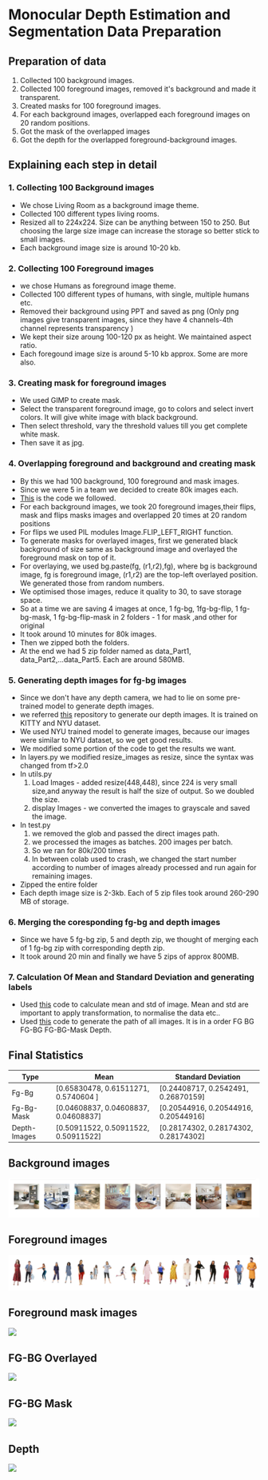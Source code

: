 
# Monocular Depth Estimation and Segmentation Data Preparation

## Preparation of data
1. Collected 100 background images.
2. Collected 100 foreground images, removed it's background and made it transparent.
3. Created masks for 100 foreground images.
4. For each background images, overlapped each foreground images on 20 random positions.
5. Got the mask of the overlapped images
6. Got the depth for the overlapped foreground-background images.

## Explaining each step in detail
### 1. Collecting 100 Background images
* We chose Living Room as a background image theme.
* Collected 100 different types living rooms.
* Resized all to 224x224. Size can be anything between 150 to 250. But choosing the large size image can increase the storage so better stick to small images.
* Each background image size is around 10-20 kb.

### 2. Collecting 100 Foreground images
* we chose Humans as foreground image theme.
* Collected 100 different types of humans, with single, multiple humans etc.
* Removed their background using PPT and saved as png (Only png images give transparent images, since they have 4 channels-4th channel represents transparency )
* We kept their size aroung 100-120 px as height. We maintained aspect ratio.
* Each foregound image size is around 5-10 kb approx. Some are more also.

### 3. Creating mask for foreground images
* We used GIMP to create mask.
* Select the transparent foreground image, go to colors and select invert colors. It will give white image with black background.
* Then select threshold, vary the threshold values till you get complete white mask.
* Then save it as jpg.

### 4. Overlapping foreground and background and creating mask
* By this we had 100 background, 100 foreground and mask images.
* Since we were 5 in a team we decided to create 80k images each.
* [This](https://github.com/harshitjain231996/EVA-4/blob/master/S15/S14_Overlaying_and_masking_v2.ipynb)  is the code we followed.
* For each background images, we took 20 foreground images,their flips, mask and flips masks images and overlapped 20 times at 20 random positions
* For flips we used PIL modules Image.FLIP_LEFT_RIGHT function.
* To generate masks for overlayed images, first we generated black background of size same as background image and overlayed the foreground mask on top of it.
* For overlaying, we used bg.paste(fg, (r1,r2),fg), where bg is background image, fg is foreground image, (r1,r2) are the top-left overlayed position. We generated those from random numbers.
* We optimised those images, reduce it quality to 30, to save storage space.
* So at a time we are saving 4 images at once, 1 fg-bg, 1fg-bg-flip, 1 fg-bg-mask, 1 fg-bg-flip-mask in 2 folders - 1 for mask ,and other for original
* It took around 10 minutes for 80k images.
* Then we zipped both the folders.
* At the end we had 5 zip folder named as data_Part1, data_Part2,...data_Part5. Each are around 580MB.

### 5. Generating depth images for fg-bg images
* Since we don't have any depth camera, we had to lie on some pre-trained model to generate depth images.
* we referred [this](https://github.com/ialhashim/DenseDepth) repository to generate our depth images. It is trained on KITTY and NYU dataset.
* We used NYU trained model to generate images, because our images were similar to NYU dataset, so we get good results.
* We modified some portion of the code to get the results we want.
* In layers.py we modified resize_images as resize, since the syntax was changed from tf>2.0
* In utils.py
    1. Load Images - added resize(448,448), since 224 is very small size,and anyway the result is half the size of output. So we doubled the size.
    2. display Images - we converted the images to grayscale and saved the image.
* In test.py
    1. we removed the glob and passed the direct images path.
    2.  we processed the images as batches. 200 images per batch.
    3. So we ran for 80k/200 times
    4. In between colab used to crash, we changed the start number according to number of images already processed and run again for remaining images.
* Zipped the entire folder
* Each depth image size is 2-3kb. Each of 5 zip files took around 260-290 MB of storage.

### 6. Merging the coresponding fg-bg and depth images
* Since we have 5 fg-bg zip, 5 and depth zip, we thought of merging each of 1 fg-bg zip with corresponding depth zip.
* It took around 20 min and finally we have 5 zips of approx 800MB. 

### 7. Calculation Of Mean and Standard Deviation and generating labels
* Used [this](https://github.com/harshitjain231996/EVA-4/blob/master/S15/Mean_and_STD_of_dataset.ipynb) code to calculate mean and std of image. Mean and std are important to apply transformation, to normalise the data etc..
* Used [this](https://github.com/harshitjain231996/EVA-4/blob/master/S15/Generate_labels.ipynb) code to generate the path of all images. It is in a order FG BG FG-BG FG-BG-Mask Depth.

## Final Statistics

| Type | Mean | Standard Deviation |
| -----|------|--------------------|
|Fg-Bg |[0.65830478, 0.61511271, 0.5740604 ]| [0.24408717, 0.2542491, 0.26870159] |
| Fg-Bg-Mask | [0.04608837, 0.04608837, 0.04608837] | [0.20544916, 0.20544916, 0.20544916] |
| Depth-Images | [0.50911522, 0.50911522, 0.50911522] | [0.28174302, 0.28174302, 0.28174302] |


## Background images
![](https://github.com/harshitjain231996/EVA-4/blob/master/S15/background.PNG)
## Foreground images
![](https://github.com/harshitjain231996/EVA-4/blob/master/S15/foreground.PNG)
## Foreground mask images
![](https://github.com/harshitjain231996/EVA4/blob/master/S14-15/fg_mask.PNG)
## FG-BG Overlayed
![](https://github.com/harshitjain231996/EVA4/blob/master/S14-15/fg_and_bg.PNG)
## FG-BG Mask
![](https://github.com/harshitjain231996/EVA4/blob/master/S14-15/fg_bg_mask.PNG)
## Depth
![](https://github.com/harshitjain231996/EVA4/blob/master/S14-15/fg_bg_depth.PNG)


